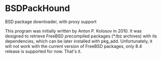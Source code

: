 # BSDPackHound
BSD package downloader, with proxy support

This program was initially written by Anton P. Kolosov in 2010.
It was designed to retrieve FreeBSD precompiled packages (*.tbz archives) with its dependencies, which can be later installed with pkg_add.
Unfortunately, it will not work with the current version of FreeBSD packages, only 8.4 release is supported for now.
That's it.
